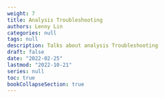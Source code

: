 ```yaml
---
weight: 7
title: Analysis Troubleshooting
authors: Lenny Lin
categories: null
tags: null
description: Talks about analysis Troubleshooting
draft: false
date: "2022-02-25"
lastmod: "2022-10-21"
series: null
toc: true
bookCollapseSection: true
---
```



